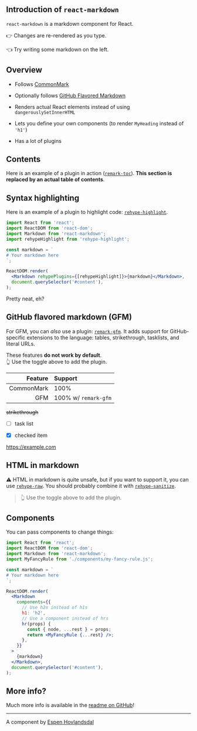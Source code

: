 ## Introduction of `react-markdown`

`react-markdown` is a markdown component for React.

👉 Changes are re-rendered as you type.

👈 Try writing some markdown on the left.

## Overview

- Follows [CommonMark](https://commonmark.org)

- Optionally follows [GitHub Flavored Markdown](https://github.github.com/gfm/)

- Renders actual React elements instead of using `dangerouslySetInnerHTML`

- Lets you define your own components (to render `MyHeading` instead of `'h1'`)

- Has a lot of plugins

## Contents

Here is an example of a plugin in action 
([`remark-toc`](https://github.com/remarkjs/remark-toc)). 
**This section is replaced by an actual table of contents**.

## Syntax highlighting

Here is an example of a plugin to highlight code: 
[`rehype-highlight`](https://github.com/rehypejs/rehype-highlight).

```jsx
import React from 'react';
import ReactDOM from 'react-dom';
import Markdown from 'react-markdown';
import rehypeHighlight from 'rehype-highlight';

const markdown = `
# Your markdown here
`;

ReactDOM.render(
  <Markdown rehypePlugins={[rehypeHighlight]}>{markdown}</Markdown>,
  document.querySelector('#content'),
);
```

Pretty neat, eh?

## GitHub flavored markdown (GFM)

For GFM, you can _also_ use a plugin: 
[`remark-gfm`](https://github.com/remarkjs/react-markdown#use). 
It adds support for GitHub-specific extensions to the language: 
tables, strikethrough, tasklists, and literal URLs.

These features **do not work by default**.  
👆 Use the toggle above to add the plugin.

|    Feature | Support              |
| ---------: | :------------------- |
| CommonMark | 100%                 |
|        GFM | 100% w/ `remark-gfm` |

~~strikethrough~~

- [ ] task list

- [x] checked item

<https://example.com>

## HTML in markdown

⚠️ HTML in markdown is quite unsafe, but if you want to support it, you can 
use [`rehype-raw`](https://github.com/rehypejs/rehype-raw). 
You should probably combine it with 
[`rehype-sanitize`](https://github.com/rehypejs/rehype-sanitize).

<blockquote>
  👆 Use the toggle above to add the plugin.
</blockquote>

## Components

You can pass components to change things:

```jsx
import React from 'react';
import ReactDOM from 'react-dom';
import Markdown from 'react-markdown';
import MyFancyRule from './components/my-fancy-rule.js';

const markdown = `
# Your markdown here
`;

ReactDOM.render(
  <Markdown
    components={{
      // Use h2s instead of h1s
      h1: 'h2',
      // Use a component instead of hrs
      hr(props) {
        const { node, ...rest } = props;
        return <MyFancyRule {...rest} />;
      },
    }}
  >
    {markdown}
  </Markdown>,
  document.querySelector('#content'),
);
```

## More info?

Much more info is available in the 
[readme on GitHub](https://github.com/remarkjs/react-markdown)!

---

A component by [Espen Hovlandsdal](https://espen.codes/)
